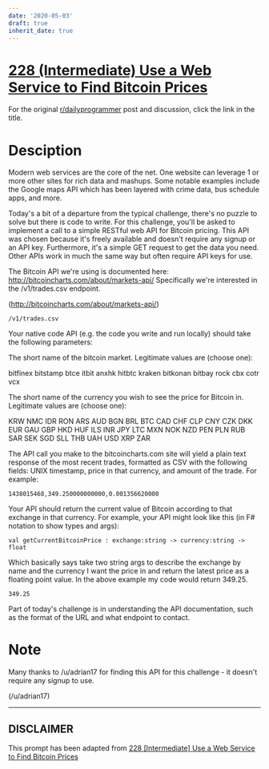 ```yaml
---
date: '2020-05-03'
draft: true
inherit_date: true
---
```


# [228 (Intermediate) Use a Web Service to Find Bitcoin Prices](https://www.reddit.com/r/dailyprogrammer/comments/3hj4o2/20150819_challenge_228_intermediate_use_a_web/)

For the original [r/dailyprogrammer](https://www.reddit.com/r/dailyprogrammer/) post and discussion, click the link in the title.

# Desciption
Modern web services are the core of the net. One website can leverage 1 or more other sites for rich data and mashups. Some notable examples include the Google maps API which has been layered with crime data, bus schedule apps, and more. 

Today's a bit of a departure from the typical challenge, there's no puzzle to solve but there is code to write. For this challenge, you'll be asked to implement a call to a simple RESTful web API for Bitcoin pricing. This API was chosen because it's freely available and doesn't require any signup or an API key. Furthermore, it's a simple GET request to get the data you need. Other APIs work in much the same way but often require API keys for use. 

The Bitcoin API we're using is documented here: http://bitcoincharts.com/about/markets-api/ Specifically we're interested in the /v1/trades.csv endpoint. 

(http://bitcoincharts.com/about/markets-api/)

```
/v1/trades.csv
```
Your native code API (e.g. the code you write and run locally) should take the following parameters:

The short name of the bitcoin market. Legitimate values are (choose one):

bitfinex
bitstamp
btce
itbit
anxhk
hitbtc
kraken
bitkonan
bitbay
rock
cbx
cotr
vcx

The short name of the currency you wish to see the price for Bitcoin in. Legitimate values are (choose one):

KRW
NMC
IDR
RON
ARS
AUD
BGN
BRL
BTC
CAD
CHF
CLP
CNY
CZK
DKK
EUR
GAU
GBP
HKD
HUF
ILS
INR
JPY
LTC
MXN
NOK
NZD
PEN
PLN
RUB
SAR
SEK
SGD
SLL
THB
UAH
USD
XRP
ZAR

The API call you make to the bitcoincharts.com site will yield a plain text response of the most recent trades, formatted as CSV with the following fields: UNIX timestamp, price in that currency, and amount of the trade. For example:


```
1438015468,349.250000000000,0.001356620000
```
Your API should return the current value of Bitcoin according to that exchange in that currency. For example, your API might look like this (in F# notation to show types and args):


```
val getCurrentBitcoinPrice : exchange:string -> currency:string -> float
```
Which basically says take two string args to describe the exchange by name and the currency I want the price in and return the latest price as a floating point value. In the above example my code would return 349.25. 


```
349.25
```
Part of today's challenge is in understanding the API documentation, such as the format of the URL and what endpoint to contact. 

# Note
Many thanks to /u/adrian17 for finding this API for this challenge - it doesn't require any signup to use. 

(/u/adrian17)

----
## **DISCLAIMER**
This prompt has been adapted from [228 [Intermediate] Use a Web Service to Find Bitcoin Prices](https://www.reddit.com/r/dailyprogrammer/comments/3hj4o2/20150819_challenge_228_intermediate_use_a_web/
)
